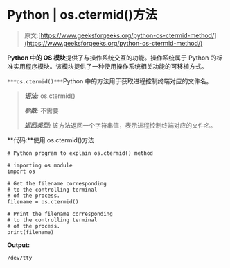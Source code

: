 # Python | os.ctermid()方法

> 原文:[https://www.geeksforgeeks.org/python-os-ctermid-method/](https://www.geeksforgeeks.org/python-os-ctermid-method/)

**Python 中的 OS 模块**提供了与操作系统交互的功能。操作系统属于 Python 的标准实用程序模块。该模块提供了一种使用操作系统相关功能的可移植方式。

`***os.ctermid()***`Python 中的方法用于获取进程控制终端对应的文件名。

> ***语法:*** os.ctermid()
> 
> ***参数:*** 不需要
> 
> ***返回类型:*** 该方法返回一个字符串值，表示进程控制终端对应的文件名。

**代码:**使用 os.ctermid()方法

```
# Python program to explain os.ctermid() method 

# importing os module 
import os

# Get the filename corresponding 
# to the controlling terminal
# of the process.
filename = os.ctermid()

# Print the filename corresponding 
# to the controlling terminal
# of the process.
print(filename)
```

**Output:**

```
/dev/tty

```